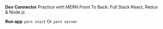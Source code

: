 **Dev Connector**
Practice with MERN Front To Back: Full Stack React, Redux & Node.js

**Run app**
`yarn start` Or `yarn server`
